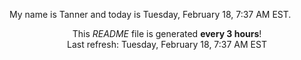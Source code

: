 My name is Tanner and today is Tuesday, February 18, 7:37 AM EST.

<p align="center">This <i>README</i> file is generated <b>every 3 hours</b>!</br>Last refresh: Tuesday, February 18, 7:37 AM EST<br /></p>

